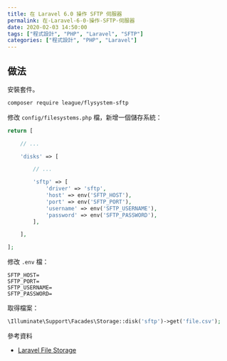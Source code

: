 ```yaml
---
title: 在 Laravel 6.0 操作 SFTP 伺服器
permalink: 在-Laravel-6-0-操作-SFTP-伺服器
date: 2020-02-03 14:50:00
tags: ["程式設計", "PHP", "Laravel", "SFTP"]
categories: ["程式設計", "PHP", "Laravel"]
---
```


## 做法

安裝套件。

```BASH
composer require league/flysystem-sftp
```

修改 `config/filesystems.php` 檔，新增一個儲存系統：

```PHP
return [

    // ...

    'disks' => [

        // ...

        'sftp' => [
            'driver' => 'sftp',
            'host' => env('SFTP_HOST'),
            'port' => env('SFTP_PORT'),
            'username' => env('SFTP_USERNAME'),
            'password' => env('SFTP_PASSWORD'),
        ],

    ],

];
```

修改 `.env` 檔：

```ENV
SFTP_HOST=
SFTP_PORT=
SFTP_USERNAME=
SFTP_PASSWORD=
```

取得檔案：

```PHP
\Illuminate\Support\Facades\Storage::disk('sftp')->get('file.csv');
```

參考資料

- [Laravel File Storage](https://laravel.com/docs/master/filesystem)
